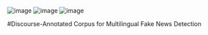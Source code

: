 ![image](https://user-images.githubusercontent.com/19657817/179399147-600fb155-b4d5-41fb-8c0a-f77e9db35cf8.png)  ![image](https://user-images.githubusercontent.com/19657817/179399320-a69b85a0-520d-4771-8bb9-20f88a256480.png) ![image](https://user-images.githubusercontent.com/19657817/179374488-144e9574-284c-4c10-810a-803f07a0a582.png)





#Discourse-Annotated Corpus for Multilingual Fake News Detection
